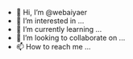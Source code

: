- 👋 Hi, I’m @webaiyaer
- 👀 I’m interested in ...
- 🌱 I’m currently learning ...
- 💞️ I’m looking to collaborate on ...
- 📫 How to reach me ...

<!---
webaiyaer/webaiyaer is a ✨ special ✨ repository because its `README.md` (this file) appears on your GitHub profile.
You can click the Preview link to take a look at your changes.徐金鹏撒大苏打撒旦卢卡斯的房间深刻搭街坊撒肯定就啊
--->

